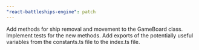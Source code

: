 ```yaml
---
"react-battleships-engine": patch
---
```


Add methods for ship removal and movement to the GameBoard class. Implement tests for the new methods. Add exports of the potentially useful variables from the constants.ts file to the index.ts file.
